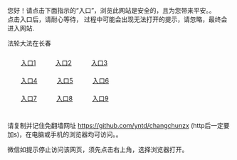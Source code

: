 您好！请点击下面指示的“入口”，浏览此网站是安全的，且为您带来平安。。 <br/>
点击入口后，请耐心等待， 过程中可能会出现无法打开的提示，请忽略，最终会进入网站. </br>

法轮大法在长春<br/>
<div style="padding:10px"><a style="margin:20px" target="_blank" href="https://d984j96ztxnhi.cloudfront.net/2Qpsp?krpggaj" id="ccLink1" rel="nofollow">入口1</a> <a target="_blank" style="margin:20px" href="https://d2ki42e97ylpty.cloudfront.net/2Qpsp?uqscdilk" id="ccLink2" rel="nofollow">入口2</a> <a style="margin:20px" target="_blank" href="https://d1odp0c8ekhqey.cloudfront.net/2Qpsp?trqmzle" id="ccLink3" rel="nofollow">入口3</a></div>

<div style="padding:10px" ><a style="margin:20px" target="_blank" href="https://d984j96ztxnhi.cloudfront.net/2Qpsp?krpggaj" id="ccLink4" rel="nofollow">入口4</a> <a style="margin:20px" href="https://d2ki42e97ylpty.cloudfront.net/2Qpsp?uqscdilk" target="_blank" id="ccLink5" rel="nofollow">入口5</a> <a style="margin:20px" href="https://d1odp0c8ekhqey.cloudfront.net/2Qpsp?trqmzle" target="_blank" id="ccLink6" rel="nofollow">入口6</a></div>

<div style="padding:10px"><a style="margin:20px" target="_blank" href="https://d984j96ztxnhi.cloudfront.net/2Qpsp?krpggaj" id="ccLink7" rel="nofollow">入口7</a> <a style="margin:20px" href="https://d2ki42e97ylpty.cloudfront.net/2Qpsp?uqscdilk" target="_blank" id="ccLink8" rel="nofollow">入口8</a> <a style="margin:20px" target="_blank" href="https://d1odp0c8ekhqey.cloudfront.net/2Qpsp?trqmzle" id="ccLink9" rel="nofollow">入口9</a></div>

<br/>



请复制并记住免翻墙网址 https://github.com/yntd/changchunzx (http后一定要加s)，在电脑或手机的浏览器均可访问。。<br/>

微信如提示停止访问该网页，须先点击右上角，选择浏览器打开。
